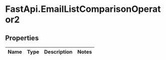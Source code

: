# FastApi.EmailListComparisonOperator2

## Properties
Name | Type | Description | Notes
------------ | ------------- | ------------- | -------------
